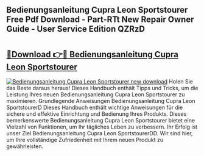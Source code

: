 ## Bedienungsanleitung Cupra Leon Sportstourer Free Pdf Download - Part-RTt New Repair Owner Guide - User Service Edition QZRzD

# <h2><a href="http://df2ioq.blite.top/?on=Bedienungsanleitung+Cupra+Leon+Sportstourer">🔗Download 👉🔴 Bedienungsanleitung Cupra Leon Sportstourer</a></h2>

[![Bedienungsanleitung Cupra Leon Sportstourer new download](https://i.imgur.com/lujVjoI.png)](http://df2ioq.blite.top/?on=Bedienungsanleitung+Cupra+Leon+Sportstourer)
Holen Sie das Beste daraus heraus! Dieses Handbuch enthält Tipps und Tricks, um die Leistung Ihres neuen Bedienungsanleitung Cupra Leon Sportstourer zu maximieren. Grundlegende Anweisungen Bedienungsanleitung Cupra Leon SportstourerD Dieses Handbuch enthält wichtige Anweisungen für die sichere und effektive Einrichtung und Bedienung Ihres Produkts. Dieses bemerkenswerte Bedienungsanleitung Cupra Leon Sportstourer bietet eine Vielzahl von Funktionen, um Ihr tägliches Leben zu verbessern. Ihr Erfolg ist unser Ziel Bedienungsanleitung Cupra Leon SportstourerDD. Wir sind hier, um Ihre vollständige Zufriedenheit mit Ihrem neuen Produkt zu gewährleisten.
